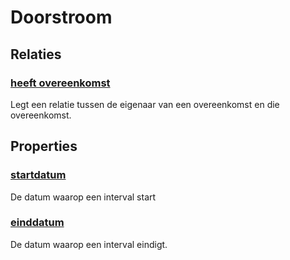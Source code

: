 # Doorstroom
## Relaties
### [heeft overeenkomst](https://purl.org/ozo/kik#hasAgreement)
Legt een relatie tussen de eigenaar van een overeenkomst en die overeenkomst.
## Properties
### [startdatum](https://purl.org/ozo/kik#startDatum)
De datum waarop een interval start
### [einddatum](https://purl.org/ozo/kik#eindDatum)
De datum waarop een interval eindigt.
